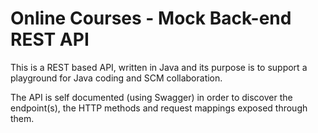 # Online Courses - Mock Back-end REST API

This is a REST based API, written in Java and its purpose is to support a playground for Java coding and SCM collaboration.

The API is self documented (using Swagger) in order to discover the endpoint(s), the HTTP methods and request mappings exposed through them.